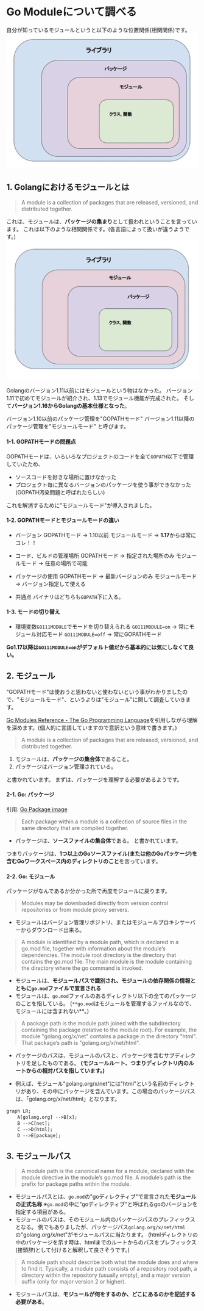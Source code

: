 # Go Moduleについて調べる
自分が知っているモジュールというと以下のような位置関係(相関関係)です。
![](2022-09-09-08-46-19.png)
## 1. Golangにおけるモジュールとは
> A module is a collection of packages that are released, versioned, and distributed together.

これは、モジュールは、**パッケージの集まり**として扱われということを言っています。
これは以下のような相関関係です。(各言語によって扱いが違うようです。)
![](2022-09-09-08-46-42.png)

Golangのバージョン1.11以前にはモジュールという物はなかった。
バージョン1.11で初めてモジュールが紹介され、1.13でモジュール機能が完成された。
そして**バージョン1.16からGolangの基本仕様となった**。

バージョン1.10以前のパッケージ管理を"GOPATHモード"
バージョン1.11以降のパッケージ管理を"モジュールモード"
と呼びます。

#### 1-1. GOPATHモードの問題点
GOPATHモードは、いろいろなプロジェクトのコードを全て`GOPATH`以下で管理していたため、
- ソースコードを好きな場所に置けなかった
- プロジェクト毎に異なるバージョンのパッケージを使う事ができなかった(GOPATH汚染問題と呼ばれたらしい)

これを解消するために"モジュールモード"が導入されました。

#### 1-2. GOPATHモードとモジュールモードの違い
- バージョン
GOPATHモード -> 1.10以前
モジュールモード -> **1.17**からは常にコレ！！

- コード、ビルドの管理場所
GOPATHモード -> 指定された場所のみ
モジュールモード -> 任意の場所で可能

- パッケージの使用
GOPATHモード -> 最新バージョンのみ
モジュールモード -> バージョン指定して使える

- 共通点
バイナリはどちらも`GOPATH`下に入る。

#### 1-3. モードの切り替え
- 環境変数`GO111MODULE`でモードを切り替えられる
`GO111MODULE=on` -> 常にモジュール対応モード
`GO111MODULE=off` -> 常にGOPATHモード

**Go1.17以降は`GO111MODULE=on`がデフォルト値だから基本的には気にしなくて良い。**

## 2. モジュール
"GOPATHモード"は使おうと思わないと使わないという事がわかりましたので、"モジュールモード"、というよりは"モジュール"に関して調査していきます。

[Go Modules Reference - The Go Programming Language](https://go.dev/ref/mod#modules-overview)を引用しながら理解を深めます。(個人的に言語していますので意訳という意味で書きます。)

> A module is a collection of packages that are released, versioned, and distributed together.

1. モジュールは、**パッケージの集合体**であること。
2. パッケージはバージョン管理されている。

と書かれています。
まずは、パッケージを理解する必要があるようです。

#### 2-1. Go: パッケージ
引用: [Go Package image](https://d33wubrfki0l68.cloudfront.net/9dd0ebe575f5a77e6f73fa74d44ea96cb66d5cb4/4b97c/static/a5258526ae54e5c5e977c741d1bc2cfb/bd6b9/go-package-illustration.jpg)

> Each package within a module is a collection of source files in the same directory that are compiled together.

- パッケージは、**ソースファイルの集合体**である。
と書かれています。

つまりパッケージは、**1つ以上のGoソースファイル(または他のGoパッケージ)を含むGoワークスペース内のディレクトリのこと**を言っています。

#### 2-2. Go: モジュール
パッケージがなんであるか分かった所で再度モジュールに戻ります。

> Modules may be downloaded directly from version control repositories or from module proxy servers.

- モジュールはバージョン管理リポジトリ、またはモジュールプロキシサーバーからダウンロード出来る。

> A module is identified by a module path, which is declared in a go.mod file, together with information about the module’s dependencies. The module root directory is the directory that contains the go.mod file. The main module is the module containing the directory where the go command is invoked.

- モジュールは、**モジュールパスで識別され、モジュールの依存関係の情報とともに`go.mod`ファイルで宣言される**
- モジュールは、`go.mod`ファイルのあるディレクトリ以下の全てのパッケージのことを指している。
(`**go.mod`はモジュールを管理するファイルなので、モジュールには含まれない**。)

> A package path is the module path joined with the subdirectory containing the package (relative to the module root). For example, the module "golang.org/x/net" contains a package in the directory "html". That package’s path is "golang.org/x/net/html".

- パッケージのパスは、モジュールのパスと、パッケージを含むサブディレクトリを足したものである。
**(モジュールルート、つまりディレクトリ内のルートからの相対パスを指しています。)**

- 例えば、モジュール"golang.org/x/net"には"html"という名前のディレクトリがあり、その中にパッケージを含んでいます。この場合のパッケージパスは、「golang.org/x/net/html」となります。

```mermaid
graph LR;
    A[golang.org] -->B[x];
    B -->C[net];
    C -->D(html);
    D -->E[package];
```

## 3. モジュールパス
> A module path is the canonical name for a module, declared with the module directive in the module’s go.mod file. A module’s path is the prefix for package paths within the module.

- モジュールパスとは、`go.mod`の"goディレクティブ"で宣言された**モジュールの正式名称**
※`go.mod`の中に"goディレクティブ"と呼ばれるgoのバージョンを指定する項目がある。
- モジュールのパスは、そのモジュール内のパッケージパスのプレフィックスとなる。
例でもありましたが、パッケージパス`golang.org/x/net/html`の"golang.org/x/net"がモジュールパスに当たります。
(htmlディレクトリの中のパッケージを示す時は、htmlまでのルートからのパスをプレフィックス(接頭辞)として付けると解釈して良さそうです。)

> A module path should describe both what the module does and where to find it. Typically, a module path consists of a repository root path, a directory within the repository (usually empty), and a major version suffix (only for major version 2 or higher).

- モジュールパスは、**モジュールが何をするのか、どこにあるのかを記述する必要がある**。
